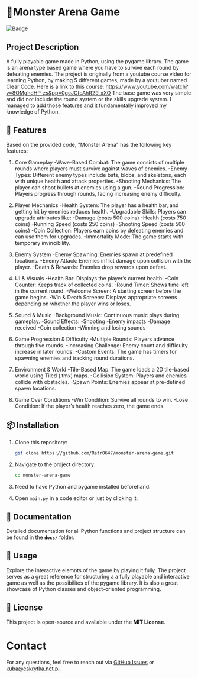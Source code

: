 # 🛒Monster Arena Game

![Badge](https://img.shields.io/badge/status-active-brightgreen)

## Project Description

A fully playable game made in Python, using the pygame library. The game is an arena type 
based game where you have to survive each round by defeating enemies. 
The project is originally from a youtube course video for learning Python, by making 5 
different games, made by a youtuber named Clear Code. Here is a link to this course: 
https://www.youtube.com/watch?v=8OMghdHP-zs&pp=0gcJCfcAhR29_xXO 
The base game was very simple and did not include the round system or the skills upgrade system.
I managed to add those features and it fundamentally improved my knowledge of Python.

## 🚀 Features 

Based on the provided code, "Monster Arena" has the following key features:

1. Core Gameplay
-Wave-Based Combat: The game consists of multiple rounds where players must survive against waves of enemies.
-Enemy Types: Different enemy types include bats, blobs, and skeletons, each with unique health and attack properties.
-Shooting Mechanics: The player can shoot bullets at enemies using a gun.
-Round Progression: Players progress through rounds, facing increasing enemy difficulty.

2. Player Mechanics
-Health System: The player has a health bar, and getting hit by enemies reduces health.
-Upgradable Skills: Players can upgrade attributes like:
-Damage (costs 500 coins)
-Health (costs 750 coins)
-Running Speed (costs 250 coins)
-Shooting Speed (costs 500 coins)
-Coin Collection: Players earn coins by defeating enemies and can use them for upgrades.
-Immortality Mode: The game starts with temporary invincibility.

3. Enemy System
-Enemy Spawning: Enemies spawn at predefined locations.
-Enemy Attack: Enemies inflict damage upon collision with the player.
-Death & Rewards: Enemies drop rewards upon defeat.

4. UI & Visuals
-Health Bar: Displays the player’s current health.
-Coin Counter: Keeps track of collected coins.
-Round Timer: Shows time left in the current round.
-Welcome Screen: A starting screen before the game begins.
-Win & Death Screens: Displays appropriate screens depending on whether the player wins or loses.

5. Sound & Music
-Background Music: Continuous music plays during gameplay.
-Sound Effects:
-Shooting
-Enemy impacts
-Damage received
-Coin collection
-Winning and losing sounds

6. Game Progression & Difficulty
-Multiple Rounds: Players advance through five rounds.
-Increasing Challenge: Enemy count and difficulty increase in later rounds.
-Custom Events: The game has timers for spawning enemies and tracking round durations.

7. Environment & World
-Tile-Based Map: The game loads a 2D tile-based world using Tiled (.tmx) maps.
-Collision System: Players and enemies collide with obstacles.
-Spawn Points: Enemies appear at pre-defined spawn locations.

8. Game Over Conditions
-Win Condition: Survive all rounds to win.
-Lose Condition: If the player’s health reaches zero, the game ends.

## 📦 Installation

1. Clone this repository:
   ```bash
   git clone https://github.com/Retr0647/monster-arena-game.git
   ```
2. Navigate to the project directory:
   ```bash
   cd monster-arena-game
   ```
3. Need to have Python and pygame installed beforehand.
  
3. Open `main.py` in a code editor or just by clicking it.

## 📄 Documentation
Detailed documentation for all Python functions and project structure can be found in the **`docs/`** folder.

## 🎯 Usage
Explore the interactive elemnts of the game by playing it fully. The project serves as a great reference for structuring a 
a fully playable and interactive game as well as the possibilites of the pygame library. It is also a great showcase of Python
classes and object-oriented programming.

## 📜 License
This project is open-source and available under the **MIT License**.

# Contact

For any questions, feel free to reach out via [GitHub Issues](https://github.com/your-username/monster-arena-game/issues) or kuba@eskrytka.net.pl.

